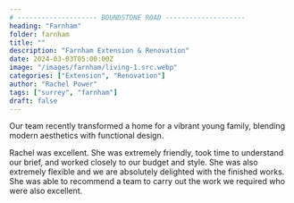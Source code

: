 ```yaml
---
# -------------------- BOUNDSTONE ROAD --------------------
heading: "Farnham"
folder: farnham
title: ""
description: "Farnham Extension & Renovation"
date: 2024-03-03T05:00:00Z
image: "/images/farnham/living-1.src.webp"
categories: ["Extension", "Renovation"]
author: "Rachel Power"
tags: ["surrey", "farnham"]
draft: false
---
```


Our team recently transformed a home for a vibrant young family, blending modern aesthetics with functional design.

<Testimonial>
  Rachel was excellent. She was extremely friendly, took time to understand our brief, and worked closely to our budget and style. She was also extremely flexible and we are absolutely delighted with the finished works. She was able to recommend a team to carry out the work we required who were also excellent.
</Testimonial>
